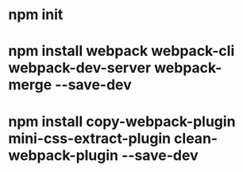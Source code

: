 # npm init

# npm install webpack webpack-cli webpack-dev-server webpack-merge --save-dev

# npm install copy-webpack-plugin mini-css-extract-plugin clean-webpack-plugin --save-dev